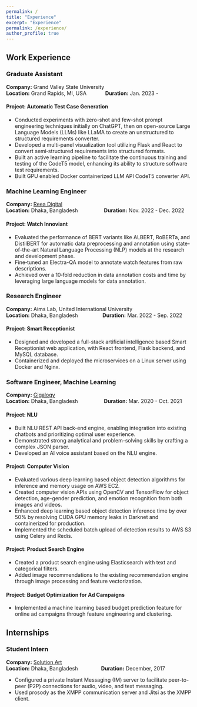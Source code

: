 ```yaml
---
permalink: /
title: "Experience"
excerpt: "Experience"
permalink: /experience/
author_profile: true
---
```



## Work Experience

### **Graduate Assistant**
**Company:** Grand Valley State University \
**Location:** Grand Rapids, MI, USA     $~~~~~~~~~~~$    **Duration:** Jan. 2023 -

#### Project: Automatic Test Case Generation
 - Conducted experiments with zero-shot and few-shot prompt engineering techniques initially on ChatGPT, then on open-source Large Language Models (LLMs) like LLaMA to create an unstructured to structured requirements converter.
 - Developed a multi‑panel visualization tool utilizing Flask and React to convert semi‑structured requirements into structured formats.
 - Built an active learning pipeline to facilitate the continuous training and testing of the CodeT5 model, enhancing its ability to structure software test requirements.
 - Built GPU enabled Docker containerized LLM API CodeT5 converter API.


### **Machine Learning Engineer**
**Company:** [Reea Digital](https://www.reeadigital.com) \
**Location:** Dhaka, Bangladesh $~~~~~~~~~~~~~~~~$ **Duration:** Nov. 2022 - Dec. 2022
#### Project: Watch Innoviant
 - Evaluated the performance of BERT variants like ALBERT, RoBERTa, and DistilBERT for automatic data preprocessing and annotation using state-of-the-art Natural Language Processing (NLP)  models at the research and development phase.
 - Fine‑tuned an Electra-QA model to annotate watch features from raw descriptions.
 - Achieved over a 10‑fold reduction in data annotation costs and time by leveraging large language models for data annotation.


### **Research Engineer**
**Company:** Aims Lab, United International University \
**Location:** Dhaka, Bangladesh $~~~~~~~~~~~~~~~$ **Duration:** Mar. 2022 - Sep. 2022
#### Project: Smart Receptionist
 - Designed and developed a full-stack artificial intelligence based Smart Receptionist web application, with React frontend, Flask backend, and MySQL database.
 - Containerized and deployed the microservices on a Linux server using Docker and Nginx.




### **Software Engineer, Machine Learning**
**Company:** [Gigalogy](https://gigalogy.com) \
**Location:** Dhaka, Bangladesh $~~~~~~~~~~~~~~~~$ **Duration:** Mar. 2020 - Oct. 2021
#### Project: NLU
 - Built NLU REST API back-end engine, enabling integration into existing chatbots and prioritizing optimal user experience.
 - Demonstrated strong analytical and problem-solving skills by crafting a complex JSON parser.
 - Developed an AI voice assistant based on the NLU engine.


#### Project: Computer Vision
 - Evaluated various deep learning based object detection algorithms for inference and memory usage on AWS EC2.
 - Created computer vision APIs using OpenCV and TensorFlow for object detection, age-gender prediction, and emotion recognition from both images and videos.
 - Enhanced deep learning based object detection inference time by over 50% by resolving CUDA GPU memory leaks in Darknet and containerized for production.
 - Implemented the scheduled batch upload of detection results to AWS S3 using Celery and Redis.


#### Project: Product Search Engine
 - Created a product search engine using Elasticsearch with text and categorical filters.
 - Added image recommendations to the existing recommendation engine through image processing and feature vectorization.


#### Project: Budget Optimization for Ad Campaigns
 - Implemented a machine learning based budget prediction feature for online ad campaigns through feature engineering and clustering.



## Internships
### **Student Intern**
**Company:** [Solution Art](https://solutionart.net) \
**Location:** Dhaka, Bangladesh $~~~~~~~~~~~~~~$ **Duration:** December, 2017

- Configured a private Instant Messaging (IM) server to facilitate peer-to-peer (P2P) connections for audio, video, and text messaging.
- Used prosody as the XMPP communication server and Jitsi as the XMPP client.
